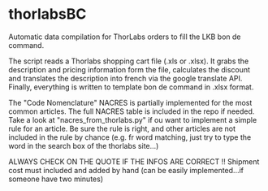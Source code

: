 # thorlabsBC
Automatic data compilation for ThorLabs orders to fill the LKB bon de command.

The script reads a Thorlabs shopping cart file (.xls or .xlsx). It grabs the description and pricing information form the file, calculates the discount and translates the description into french via the google translate API. Finally, everything is written to template bon de command in .xlsx format.  

The "Code Nomenclature" NACRES is partially implemented for the most common articles. The full NACRES table is included in the repo if needed. Take a look at "nacres_from_thorlabs.py" if ou want to implement a simple rule for an article. Be sure the rule is right, and other articles are not included in the rule by chance (e.g. fr word matching, just try to type the word in the search box of the thorlabs site...)

ALWAYS CHECK ON THE QUOTE IF THE INFOS ARE CORRECT !!
Shipment cost must included and added by hand (can be easily implemented...if someone have two minutes)

